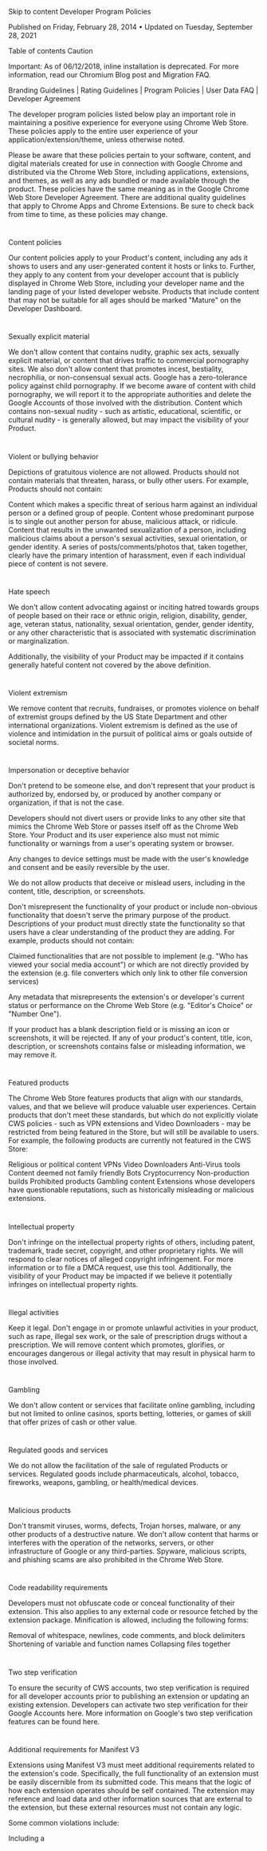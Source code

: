 Skip to content
Developer Program Policies

Published on Friday, February 28, 2014 • Updated on Tuesday, September 28, 2021

Table of contents
Caution

Important: As of 06/12/2018, inline installation is deprecated. For more information, read our Chromium Blog post and Migration FAQ.

Branding Guidelines | Rating Guidelines | Program Policies | User Data FAQ | Developer Agreement

The developer program policies listed below play an important role in maintaining a positive experience for everyone using Chrome Web Store. These policies apply to the entire user experience of your application/extension/theme, unless otherwise noted.

Please be aware that these policies pertain to your software, content, and digital materials created for use in connection with Google Chrome and distributed via the Chrome Web Store, including applications, extensions, and themes, as well as any ads bundled or made available through the product. These policies have the same meaning as in the Google Chrome Web Store Developer Agreement. There are additional quality guidelines that apply to Chrome Apps and Chrome Extensions. Be sure to check back from time to time, as these policies may change.

#
Content policies

Our content policies apply to your Product's content, including any ads it shows to users and any user-generated content it hosts or links to. Further, they apply to any content from your developer account that is publicly displayed in Chrome Web Store, including your developer name and the landing page of your listed developer website. Products that include content that may not be suitable for all ages should be marked "Mature" on the Developer Dashboard.

#
Sexually explicit material

We don't allow content that contains nudity, graphic sex acts, sexually explicit material, or content that drives traffic to commercial pornography sites. We also don't allow content that promotes incest, bestiality, necrophilia, or non-consensual sexual acts. Google has a zero-tolerance policy against child pornography. If we become aware of content with child pornography, we will report it to the appropriate authorities and delete the Google Accounts of those involved with the distribution. Content which contains non-sexual nudity - such as artistic, educational, scientific, or cultural nudity - is generally allowed, but may impact the visibility of your Product.

#
Violent or bullying behavior

Depictions of gratuitous violence are not allowed. Products should not contain materials that threaten, harass, or bully other users. For example, Products should not contain:

Content which makes a specific threat of serious harm against an individual person or a defined group of people.
Content whose predominant purpose is to single out another person for abuse, malicious attack, or ridicule. Content that results in the unwanted sexualization of a person, including malicious claims about a person's sexual activities, sexual orientation, or gender identity.
A series of posts/comments/photos that, taken together, clearly have the primary intention of harassment, even if each individual piece of content is not severe.
#
Hate speech

We don't allow content advocating against or inciting hatred towards groups of people based on their race or ethnic origin, religion, disability, gender, age, veteran status, nationality, sexual orientation, gender, gender identity, or any other characteristic that is associated with systematic discrimination or marginalization.

Additionally, the visibility of your Product may be impacted if it contains generally hateful content not covered by the above definition.

#
Violent extremism

We remove content that recruits, fundraises, or promotes violence on behalf of extremist groups defined by the US State Department and other international organizations. Violent extremism is defined as the use of violence and intimidation in the pursuit of political aims or goals outside of societal norms.

#
Impersonation or deceptive behavior

Don't pretend to be someone else, and don't represent that your product is authorized by, endorsed by, or produced by another company or organization, if that is not the case.

Developers should not divert users or provide links to any other site that mimics the Chrome Web Store or passes itself off as the Chrome Web Store. Your Product and its user experience also must not mimic functionality or warnings from a user's operating system or browser.

Any changes to device settings must be made with the user's knowledge and consent and be easily reversible by the user.

We do not allow products that deceive or mislead users, including in the content, title, description, or screenshots.

Don't misrepresent the functionality of your product or include non-obvious functionality that doesn't serve the primary purpose of the product. Descriptions of your product must directly state the functionality so that users have a clear understanding of the product they are adding. For example, products should not contain:

Claimed functionalities that are not possible to implement (e.g. "Who has viewed your social media account") or which are not directly provided by the extension (e.g. file converters which only link to other file conversion services)

Any metadata that misrepresents the extension's or developer's current status or performance on the Chrome Web Store (e.g. "Editor's Choice" or "Number One").

If your product has a blank description field or is missing an icon or screenshots, it will be rejected. If any of your product's content, title, icon, description, or screenshots contains false or misleading information, we may remove it.

#
Featured products

The Chrome Web Store features products that align with our standards, values, and that we believe will produce valuable user experiences. Certain products that don't meet these standards, but which do not explicitly violate CWS policies - such as VPN extensions and Video Downloaders - may be restricted from being featured in the Store, but will still be available to users. For example, the following products are currently not featured in the CWS Store:

Religious or political content
VPNs
Video Downloaders
Anti-Virus tools
Content deemed not family friendly
Bots
Cryptocurrency
Non-production builds
Prohibited products
Gambling content
Extensions whose developers have questionable reputations, such as historically misleading or malicious extensions.
#
Intellectual property

Don't infringe on the intellectual property rights of others, including patent, trademark, trade secret, copyright, and other proprietary rights. We will respond to clear notices of alleged copyright infringement. For more information or to file a DMCA request, use this tool. Additionally, the visibility of your Product may be impacted if we believe it potentially infringes on intellectual property rights.

#
Illegal activities

Keep it legal. Don't engage in or promote unlawful activities in your product, such as rape, illegal sex work, or the sale of prescription drugs without a prescription. We will remove content which promotes, glorifies, or encourages dangerous or illegal activity that may result in physical harm to those involved.

#
Gambling

We don't allow content or services that facilitate online gambling, including but not limited to online casinos, sports betting, lotteries, or games of skill that offer prizes of cash or other value.

#
Regulated goods and services

We do not allow the facilitation of the sale of regulated Products or services. Regulated goods include pharmaceuticals, alcohol, tobacco, fireworks, weapons, gambling, or health/medical devices.

#
Malicious products

Don't transmit viruses, worms, defects, Trojan horses, malware, or any other products of a destructive nature. We don't allow content that harms or interferes with the operation of the networks, servers, or other infrastructure of Google or any third-parties. Spyware, malicious scripts, and phishing scams are also prohibited in the Chrome Web Store.

#
Code readability requirements

Developers must not obfuscate code or conceal functionality of their extension. This also applies to any external code or resource fetched by the extension package. Minification is allowed, including the following forms:

Removal of whitespace, newlines, code comments, and block delimiters
Shortening of variable and function names
Collapsing files together
#
Two step verification

To ensure the security of CWS accounts, two step verification is required for all developer accounts prior to publishing an extension or updating an existing extension. Developers can activate two step verification for their Google Accounts here. More information on Google's two step verification features can be found here.

#
Additional requirements for Manifest V3

Extensions using Manifest V3 must meet additional requirements related to the extension's code. Specifically, the full functionality of an extension must be easily discernible from its submitted code. This means that the logic of how each extension operates should be self contained. The extension may reference and load data and other information sources that are external to the extension, but these external resources must not contain any logic.

Some common violations include:

Including a <script> tag that points to a resource that is not within the extension's package
Using JavaScript's eval() method or other mechanisms to execute a string fetched from a remote source
Building an interpreter to run complex commands fetched from a remote source, even if those commands are fetched as data

Communicating with remote servers for certain purposes is still allowed. For instance,

Syncing user account data with a remote server
Fetching a remote configuration file for A/B testing or determining enabled features, where all logic for the functionality is contained within the extension package
Fetching remote resources that are not used to evaluate logic, such as images
Performing server-side operations with data (such as for the purposes of encryption with a private key)

If our reviewers are unable to determine the full functionality of your extension during the review process, we may reject your submission or remove it from the store.

#
Prohibited products

We don't allow products or services that:

Facilitate unauthorized access to content on websites, such as circumventing paywalls or login restrictions
Encourage, facilitate, or enable the unauthorized access, download, or streaming of copyrighted content or media
Mine cryptocurrency
#
Security vulnerabilities

If your product is associated with a security vulnerability that could be exploited to compromise another application, service, browser, or system, we may remove your product from the Chrome Web Store and take other measures to protect users. In such an event, you may be contacted about remediation steps required to restore the product.

#
Deceptive installation tactics

Extensions must be marketed responsibly. The set of functionalities promised by the extension must be stated clearly and in a transparent manner. The outcome of any user interaction should match the reasonable expectations that were set with the user. Extensions that use or benefit from deceptive installation tactics will be removed from the Chrome Web Store.

Deceptive installation tactics include:

Unclear or inconspicuous disclosures on marketing collateral preceding the Chrome Web Store product listing.

Misleading interactive elements as part of your distribution flow. This includes misleading call-to-action buttons or forms that imply an outcome other than the installation of an extension.

Adjusting the Chrome Web Store product listing window with the effect of withholding or hiding extension metadata from the user.

Bundling other extensions or offers within the same installation flow.

Requiring unrelated user action to access advertised functionality.

For more information about this policy, please see the Developer FAQ.

#
Spam and placement in the store

Developers are important partners in maintaining a great user experience in the Chrome Web Store.

#
Repetitive content

We don't allow any developer, related developer accounts, or their affiliates to submit multiple extensions that provide duplicate experiences or functionality on the Chrome Web Store. Extensions should provide value to users through the creation of unique content or services.

#
Keyword spam

Keyword Spam is the practice of including irrelevant or excessive keywords in an extension's description in an attempt to manipulate its ranking, resulting in a spammy, negative user experience. We don't allow extensions with misleading, improperly formatted, non-descriptive, irrelevant, excessive, or inappropriate metadata, including but not limited to the extension's description, developer name, title, icon, screenshots, and promotional images. Developers should focus on providing a clear and well-written description that uses keywords appropriately and in context.

Some examples of Keyword Spam include:

Lists of sites/brands/keywords without substantial added value
Lists of regional locations
Unnatural repetition of the same keyword more than 5 times
Unattributed or anonymous user testimonials in the product's description.
#
User ratings, reviews, and installs

Developers must not attempt to manipulate the placement of any extensions in the Chrome Web Store. This includes, but is not limited to, inflating product ratings, reviews, or install counts by illegitimate means, such as fraudulent or incentivized downloads, reviews and ratings.

#
Functionality

Do not post an extension with a single purpose of installing or launching another app, theme, webpage, or extension. Extensions with broken functionality—such as dead sites or non-functioning features—are not allowed.

#
Notification abuse

We do not allow extensions that abuse, or are associated with abuse, of notifications by sending spam, ads, promotions, phishing attempts, or unwanted messages that harm the user's browsing experience.

#
Message spam

We don't allow extensions that send messages on behalf of the user without giving the user the ability to confirm the content and intended recipients.

In addition to these requirements, all extensions must comply with Google's Webmaster Quality Guidelines.

For additional information about the spam policy, see the Spam FAQ.

For information about Product ranking, please see these FAQs.

#
User data privacy

You must be transparent in how you handle user data (e.g., information provided by a user or collected about a user or a user's use of the Product or Chrome Browser), including by disclosing the collection, use, and sharing of the data. You must limit your use of the data to the practices you disclosed. This policy establishes the Chrome Web Store's minimum user data privacy requirements; you or your Product must comply with applicable laws.

Please see this FAQ.

#
Personal or sensitive user data
#
Posting a privacy policy and secure transmission

If your Product handles personal or sensitive user data (including personally identifiable information, financial and payment information, health information, authentication information, website content and resources, form data, web browsing activity, user-provided content and personal communications), then your Product must:

Post a privacy policy, and
Handle the user data securely, including transmitting it via modern cryptography.
#
privacy policy requirements

The privacy policy must, together with any in-Product disclosures, comprehensively disclose how your Product collects, uses and shares user data, including the types of parties with whom it's shared. You must make the the policy accessible by providing a link:

In the designated field in the Chrome Web Store Developer Dashboard.
#
Prominent disclosure requirement

If your Product handles personal or sensitive user data that is not closely related to functionality described prominently in the Product's Chrome Web Store page and user interface, then prior to the collection, it must:

Prominently disclose how the user data will be used, and
Obtain the user's affirmative consent for such use.
#
Other requirements

The following types of personal or sensitive user data are also subject to additional requirements:

Type of User Data	Requirement
Financial or Payment Information	Don't publicly disclose financial or payment information
Authentication Information	Don't publicly disclose authentication information
Web Browsing Activity	Collection and use of web browsing activity is prohibited except to the extent required for a user-facing feature described prominently in the Product's Chrome Web Store page and in the Product's user interface.
#
Limited uses of user data

Upon accessing personal and sensitive user data for a single purpose, your use of the user data obtained must comply with the below requirements. The requirements apply to both the raw data obtained and the data aggregated, anonymized, de-identified, or derived from the raw data. They also apply to scraped content or otherwise automatically gathered user data.

Limit your use of user data to providing or improving your single purpose
Only transfer user data to third parties
If necessary to providing or improving your single purpose;
to comply with applicable laws;
to protect against malware, spam, phishing, or other fraud or abuse; or,
as part of a merger, acquisition or sale of assets of the developer after obtaining explicit prior consent from the user.
Do not allow humans to read user data, unless:
the user's explicit consent to read specific data for example, helping a user re-access the product or a service after having lost their password) is obtained;
the data is aggregated and anonymized and used for internal operations in accordance with applicable privacy and other jurisdictional legal requirements;
it's necessary for security purposes (e.g., investigating abuse); or,
to comply with applicable laws.

All other transfers, uses, or sale of user data is completely prohibited, including:

Transferring, using, or selling data for personalized advertisements.
Transferring or selling user data to third parties like advertising platforms, data brokers, or other information resellers.
Transferring, using, or selling user data to determine credit-worthiness or for lending purposes.

An affirmative statement that your use of the data complies with the Limited Use restrictions must be disclosed on a website belonging to your extension; e.g., A link on a homepage to a dedicated page or privacy policy noting: "The use of information received from Google APIs will adhere to the Chrome Web Store User Data Policy, including the Limited Use requirements."

#
Use of permissions

Request access to the narrowest permissions necessary to implement your Product's features or services. If more than one permission could be used to implement a feature, you must request those with the least access to data or functionality.

Don't attempt to "future proof" your Product by requesting a permission that might benefit services or features that have not yet been implemented.

#
Ads in products

Ads are considered part of your Product for purposes of content review and compliance with developer terms, and therefore must comply with the above content policies. Ads which are inconsistent with the content rating of your products or extension are also in violation of our developer terms.

#
Ads context and attribution

Ads must be presented in context or clearly state which product they are bundled with. Ads must also be easily removable by either adjusting the settings or uninstalling the product altogether. Ads may not simulate or impersonate system notifications or warnings.

#
Ad walls

Forcing users to click ads or submit personal information for advertising purposes in order to fully use an app or extension provides a poor user experience and is prohibited.

#
Interfering with third-party ads and websites

Ads associated with your product may not interfere with any ads on a third-party website or application. You may show ads alongside a third-party website only if all of the following criteria are met:

This behavior is clearly disclosed to the user.
There is clear attribution of the ads' sources wherever those ads appear.
The ads do not interfere with any native ads or functionality of the website.
The ads do not mimic or impersonate the native ads or content on the third-party website, and the ads adhere to the content policy on impersonation and deceptive behavior.

Currently, AdSense may not be used to serve ads in products, per AdSense policies.

#
Extensions quality guidelines
#
Single purpose

An extension must have a single purpose that is narrow and easy-to-understand. Do not create an extension that requires users to accept bundles of unrelated functionality. If two pieces of functionality are clearly separate, they should be put into two different extensions, and users should have the ability to install and uninstall them separately.

Common violations include:

Functionality that displays product ratings and reviews, but also injects ads into web pages.
Toolbars that provide a broad array of functionality or entry points into services are better delivered as separate extensions, so that users can select the services they want.
Email notifiers combined with a news aggregator.
PDF converters which also aim to change a users default search engine.

Please see this FAQ for more information.

#
API use

Extensions must use existing Chrome APIs for their designated use case. Use of any other method, for which an API exists, would be considered a violation. For example, overriding the Chrome New Tab Page through any means other than the URL Overrides API is not permitted.

#
Chrome Apps quality guidelines

To ensure a great user experience, Chrome Apps distributed through the Chrome Web Store must follow the additional quality guidelines listed below. The guidelines in this section apply only to Chrome Apps.

Packaged Apps should:

Take advantage of the capabilities of the platform and not wrap around existing websites or simply launch a webpage without providing additional functionality.
Detect an offline state and clearly message that state to the user.
Recover automatically from loss of Internet connectivity, and should resume normal functioning when connectivity is restored without the user having to restart the app.

Packaged and Hosted apps should not:

Require a local executable, other than the Chrome runtime, to run.
Provide a webview of a website that is not owned or administered by you.
Download or execute scripts dynamically outside a sandboxed environment such as a webview or a sandboxed iframe.
Misuse notifications by sending spam, ads, promotions of any kind, phishing attempts, or unwanted messages in general.
#
Accepting payment from users

If you collect sensitive personal information through your Product for sales, you must follow these requirements:

You must securely collect, store and transmit all credit card and other sensitive personal information in accordance with privacy and data security laws and payment card industry rules.
You must avoid misleading users. For example, clearly and honestly describe the products or services that you are selling and conspicuously post your terms of sale (including any refund and return policies).
If your Product requires the user to pay to obtain basic functionality, you must make that clear in the description that the user sees when choosing whether to install it.
You must clearly identify that you, not Google, are the seller of the products or services.
Regardless of the method of payment, you may not process payment transactions that are prohibited for Google Checkout under the Google Checkout Seller Terms of Service. This includes any illegal transaction or the sale or exchange of any illegal or prohibited goods or services, including the prohibited products set forth in the Content Policies for Google Checkout.
#
Policy enforcement
#
Repeat abuse

Serious or repeated violations of the Chrome Web Store distribution agreement or these program policies will result in the suspension of your developer account, and possibly related developer accounts. Additionally, you may be banned from using the Chrome Web Store. In extreme cases, this may also result in the suspension of related Google services associated with your Google account. Repeated infringement of intellectual property rights, including copyright, will also result in account termination. For more information on Google's copyright policies, please use this tool.

#
Enforcement circumvention

Any attempt to circumvent intended limitations or enforcement actions will result in the immediate termination of your developer account, and possibly related developer accounts.

#
Notifications and appeals

In the event that your product is removed from Chrome Web Store, you will receive an email notification to that effect, with further instructions if applicable. Please verify that the associated publisher account with your product can receive emails from external parties and not get flagged as spam to ensure that you receive all communications in a timely manner.

Last updated: Tuesday, September 28, 2021 Improve article